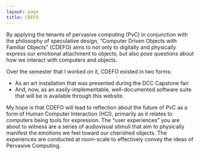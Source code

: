 ```yaml
---
layout: page
title: CDEFO
---
```

By applying the tenants of pervasive computing (PvC) in conjunction with the philosophy of speculative design, 
“Computer Driven Objects with Familiar Objects” (CDEFO) aims to not only to digitally and physically express our emotional attachment to objects, 
but also pose questions about how we interact with computers and objects.


Over the semester that I worked on it, CDEFO existed in two forms:
- As an art installation that was presented during the DCC Capstone fair.
- And, now, as an easily-implementable, well-documented software suite that will be is available through this website.


My hope is that CDEFO will lead to reflection about the future of PvC as a form of Human Computer Interaction (HCI),
primarily as it relates to computers being tools for expression. 
The “user experiences” you are about to witness are a series of audiovisual stimuli that aim to physically manifest the emotions we feel toward our cherished objects.
The experiences are conducted at room-scale to effectively convey the ideas of Pervasive Computing.